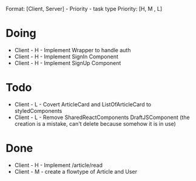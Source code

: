 Format: [Client, Server] - Priority - task type
Priority: [H, M , L]

# Doing

* Client - H - Implement Wrapper to handle auth
* Client - H - Implement SignIn Component
* Client - H - Implement SignUp Component

# Todo

* Client - L - Covert ArticleCard and ListOfArticleCard to styledComponents
* Client - L - Remove SharedReactComponents DraftJSComponent (the creation is a mistake, can't delete because somehow it is in use)

# Done

* Client - H - Implement /article/read
* Client - M - create a flowtype of Article and User
